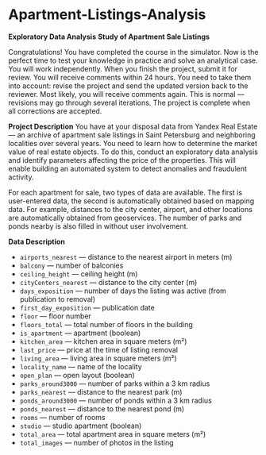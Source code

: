# Apartment-Listings-Analysis

**Exploratory Data Analysis**
**Study of Apartment Sale Listings**

Congratulations! You have completed the course in the simulator. Now is the perfect time to test your knowledge in practice and solve an analytical case. You will work independently.
When you finish the project, submit it for review. You will receive comments within 24 hours. You need to take them into account: revise the project and send the updated version back to the reviewer.
Most likely, you will receive comments again. This is normal — revisions may go through several iterations.
The project is complete when all corrections are accepted.

**Project Description**
You have at your disposal data from Yandex Real Estate — an archive of apartment sale listings in Saint Petersburg and neighboring localities over several years. You need to learn how to determine the market value of real estate objects. To do this, conduct an exploratory data analysis and identify parameters affecting the price of the properties. This will enable building an automated system to detect anomalies and fraudulent activity.

For each apartment for sale, two types of data are available. The first is user-entered data, the second is automatically obtained based on mapping data. For example, distances to the city center, airport, and other locations are automatically obtained from geoservices. The number of parks and ponds nearby is also filled in without user involvement.

**Data Description**

* `airports_nearest` — distance to the nearest airport in meters (m)
* `balcony` — number of balconies
* `ceiling_height` — ceiling height (m)
* `cityCenters_nearest` — distance to the city center (m)
* `days_exposition` — number of days the listing was active (from publication to removal)
* `first_day_exposition` — publication date
* `floor` — floor number
* `floors_total` — total number of floors in the building
* `is_apartment` — apartment (boolean)
* `kitchen_area` — kitchen area in square meters (m²)
* `last_price` — price at the time of listing removal
* `living_area` — living area in square meters (m²)
* `locality_name` — name of the locality
* `open_plan` — open layout (boolean)
* `parks_around3000` — number of parks within a 3 km radius
* `parks_nearest` — distance to the nearest park (m)
* `ponds_around3000` — number of ponds within a 3 km radius
* `ponds_nearest` — distance to the nearest pond (m)
* `rooms` — number of rooms
* `studio` — studio apartment (boolean)
* `total_area` — total apartment area in square meters (m²)
* `total_images` — number of photos in the listing
